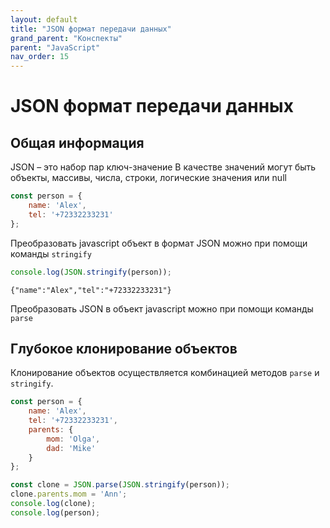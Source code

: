 ```yaml
---
layout: default
title: "JSON формат передачи данных"
grand_parent: "Конспекты"
parent: "JavaScript"
nav_order: 15
---
```


# JSON формат передачи данных

## Общая информация

JSON – это набор пар ключ-значение
В качестве значений могут быть объекты, массивы, числа, строки, логические значения или null

```javascript
const person = {
    name: 'Alex',
    tel: '+72332233231'
};
```

Преобразовать javascript объект в формат JSON можно при помощи команды `stringify`

```javascript
console.log(JSON.stringify(person));
```

```
{"name":"Alex","tel":"+72332233231"}
```

Преобразовать JSON в объект javascript можно при помощи команды `parse`

## Глубокое клонирование объектов

Клонирование объектов осуществляется комбинацией методов `parse` и `stringify`.

```javascript
const person = {
    name: 'Alex',
    tel: '+72332233231',
    parents: {
        mom: 'Olga',
        dad: 'Mike'
    }
};

const clone = JSON.parse(JSON.stringify(person));
clone.parents.mom = 'Ann';
console.log(clone);
console.log(person);
```
